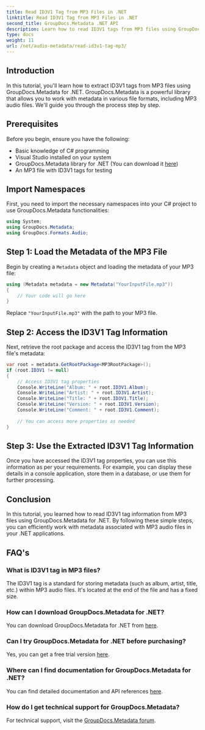 ```yaml
---
title: Read ID3V1 Tag from MP3 Files in .NET
linktitle: Read ID3V1 Tag from MP3 Files in .NET
second_title: GroupDocs.Metadata .NET API
description: Learn how to read ID3V1 tags from MP3 files using GroupDocs.Metadata for .NET. Step-by-step tutorial with code examples.
type: docs
weight: 11
url: /net/audio-metadata/read-id3v1-tag-mp3/
---
```

## Introduction
In this tutorial, you'll learn how to extract ID3V1 tags from MP3 files using GroupDocs.Metadata for .NET. GroupDocs.Metadata is a powerful library that allows you to work with metadata in various file formats, including MP3 audio files. We'll guide you through the process step by step.
## Prerequisites
Before you begin, ensure you have the following:
- Basic knowledge of C# programming
- Visual Studio installed on your system
- GroupDocs.Metadata library for .NET (You can download it [here](https://releases.groupdocs.com/metadata/net/))
- An MP3 file with ID3V1 tags for testing

## Import Namespaces
First, you need to import the necessary namespaces into your C# project to use GroupDocs.Metadata functionalities:
```csharp
using System;
using GroupDocs.Metadata;
using GroupDocs.Formats.Audio;
```
## Step 1: Load the Metadata of the MP3 File
Begin by creating a `Metadata` object and loading the metadata of your MP3 file:
```csharp
using (Metadata metadata = new Metadata("YourInputFile.mp3"))
{
    // Your code will go here
}
```
Replace `"YourInputFile.mp3"` with the path to your MP3 file.
## Step 2: Access the ID3V1 Tag Information
Next, retrieve the root package and access the ID3V1 tag from the MP3 file's metadata:
```csharp
var root = metadata.GetRootPackage<MP3RootPackage>();
if (root.ID3V1 != null)
{
    // Access ID3V1 tag properties
    Console.WriteLine("Album: " + root.ID3V1.Album);
    Console.WriteLine("Artist: " + root.ID3V1.Artist);
    Console.WriteLine("Title: " + root.ID3V1.Title);
    Console.WriteLine("Version: " + root.ID3V1.Version);
    Console.WriteLine("Comment: " + root.ID3V1.Comment);
    
    // You can access more properties as needed
}
```
## Step 3: Use the Extracted ID3V1 Tag Information
Once you have accessed the ID3V1 tag properties, you can use this information as per your requirements. For example, you can display these details in a console application, store them in a database, or use them for further processing.

## Conclusion
In this tutorial, you learned how to read ID3V1 tag information from MP3 files using GroupDocs.Metadata for .NET. By following these simple steps, you can efficiently work with metadata associated with MP3 audio files in your .NET applications.

## FAQ's
### What is ID3V1 tag in MP3 files?
The ID3V1 tag is a standard for storing metadata (such as album, artist, title, etc.) within MP3 audio files. It's located at the end of the file and has a fixed size.
### How can I download GroupDocs.Metadata for .NET?
You can download GroupDocs.Metadata for .NET from [here](https://releases.groupdocs.com/metadata/net/).
### Can I try GroupDocs.Metadata for .NET before purchasing?
Yes, you can get a free trial version [here](https://releases.groupdocs.com/).
### Where can I find documentation for GroupDocs.Metadata for .NET?
You can find detailed documentation and API references [here](https://reference.groupdocs.com/metadata/net/).
### How do I get technical support for GroupDocs.Metadata?
For technical support, visit the [GroupDocs.Metadata forum](https://forum.groupdocs.com/c/metadata/14).
